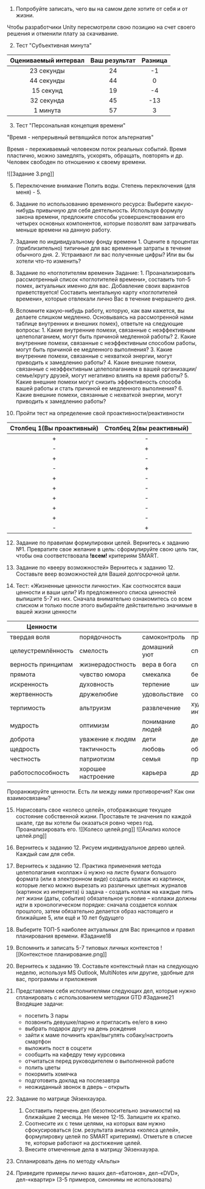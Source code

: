 1. Попробуйте записать, чего вы на самом деле хотите от себя и от жизни.

Чтобы разработчики Unity пересмотрели свою позицию на счет своего решения и отменили плату за скачивание.

2. Тест "Субъективная минута"

| Оцениваемый интервал | Ваш результат | Разница |
|:--------------------:|:-------------:|:-------:|
|      23 секунды      |      24       |   -1    |
|      44 секунды      |      44       |    0    |
|      15 секунд       |      19       |   -4    |
|      32 секунда      |      45       |   -13   | 
|       1 минута       |      57       |    3    |

3. Тест "Персональная концепция времени"

"Время - непрерывный ветвящийся поток альтернатив"

Время - переживаемый человеком поток реальных событий. Время пластично, можно замедлять, ускорять, обращать, повторять и др. Человек свободен по отношению к своему времени.

![[Задание 3.png]]

5. Переключение внимание
Попить воды. Степень переключения (для меня) - 5.

7. Задание по использованию временного ресурса: 
Выберите какую-нибудь привычную для себя деятельность. Используя формулу закона времени, предложите способы усовершенствования его четырех основных компонентов, которые позволят вам затрачивать меньше времени на данную работу.

8. Задание по индивидуальному фонду времени 1. Оцените в процентах (приблизительно) типичные для вас временные затраты в течение обычного дня. 2. Устраивают ли вас полученные цифры? Или вы бы хотели что-то изменить?
   
9. Задание по «поглотителям времени» Задание: 1. Проанализировать рассмотренный список «поглотителей времени», составить топ-5 помех, актуальных именно для вас. Добавление своих вариантов приветствуется! Составить ментальную карту «поглотителей времени», которые отвлекали лично Вас в течение вчерашнего дня.
   
10. Вспомните какую-нибудь работу, которую, как вам кажется, вы делаете слишком медленно. Основываясь на рассмотренной нами таблице внутренних и внешних помех), ответьте на следующие вопросы: 1. Какие внутренние помехи, связанные с неэффективным целеполаганием, могут быть причиной медленной работы? 2. Какие внутренние помехи, связанные с неэффективным способом работы, могут быть причиной ее медленного выполнения? 3. Какие внутренние помехи, связанные с нехваткой энергии, могут приводить к замедлению работы? 4. Какие внешние помехи, связанные с неэффективным целеполаганием в вашей организации/семье/кругу друзей, могут негативно влиять на время работы? 5. Какие внешние помехи могут снизить эффективность способа вашей работы и стать причиной ее медленного выполнения? 6. Какие внешние помехи, связанные с нехваткой энергии, могут приводить к замедлению работы?

11. Пройти тест на определение свой проактивности/реактивности

| Столбец 1(Вы проактивный) | Столбец 2(вы реактивный) |
|:-------------------------:|:------------------------:|
|             +             |            -             |
|             -             |            +             |
|             +             |            -             |
|             -             |            +             |
|             +             |            -             |
|             +             |            -             |
|             +             |            -             |
|             +             |            -             |
|             +             |            -             |
|             -             |            +             | 

12. Задание по правилам формулировки целей. Вернитесь к заданию №1. Превратите свое желание в цель: сформулируйте свою цель так, чтобы она соответствовала **!всем!** критериям SMART.

13. Задание по «вееру возможностей» Вернитесь к заданию 12. Составьте веер возможностей для Вашей долгосрочной цели.
14. Тест: «Жизненные ценности личности». Как соотносятся ваши ценности и ваши цели? 
    Из предложенного списка ценностей выпишите 5-7 из них. Сначала внимательно ознакомитесь со всем списком и только после этого выбирайте действительно значимые в вашей жизни ценности

| Ценности           |                    |                 |                         |
| ------------------ | ------------------ | --------------- | ----------------------- |
| твердая воля       | порядочность       | самоконтроль    | практичность            |
| целеустремлённость | смелость           | домашний уют    | спокойствие             |
| верность принципам | жизнерадостность   | вера в бога     | спорт                   |
| прямота            | чувство юмора      | смекалка        | бережливость            |
| искренность        | духовность         | терпение        | широта взглядов         |
| жертвенность       | дружелюбие         | удовольствие    | сочувствие              |
| терпимость         | альтруизм          | развлечение     | художественные интересы |
| мудрость           | оптимизм           | понимание людей | досуг, хобби            |
| доброта            | уважение к людям   | дети            | деньги                  |
| щедрость           | тактичность        | любовь          | общение                 |
| честность          | патриотизм         | семья           | профессионализм         |
| работоспособность  | хорошее настроение | карьера         | другое                  | 

Проранжируйте ценности. Есть ли между ними противоречия? Как они взаимосвязаны?

15. Нарисовать свое «колесо целей», отображающие текущее состояние собственной жизни. Проставьте те значения по каждой шкале, где вы хотели бы оказаться ровно через год. Проанализировать его.
    ![[Колесо целей.png]]
    ![[Анализ колосе целей.png]]

16. Вернитесь к заданию 12. Рисуем индивидуальное дерево целей. Каждый сам для себя.
17. Вернитесь к заданию 12. Практика применения метода целеполагания «коллаж» ü нужно на листе бумаги большого формата (или в электронном виде) создать коллаж из картинок, которые легко можно вырезать из различных цветных журналов (картинок из интернета) ü задача - создать коллаж на каждые пять лет жизни (даты, события) обязательное условие – коллажи должны идти в хронологическом порядке: сначала создается коллаж прошлого, затем обязательно делается образ настоящего и ближайшие 5, или ещё и 10 лет будущего
18. Выберите ТОП-5 наиболее актуальных для Вас принципов и правил планирования времени. #Задание18 
19. Вспомнить и записать 5-7 типовых личных контекстов
    ![[Контекстное планирование.png]]
20. Вернитесь к заданию 19. Составьте контекстный план на следующую неделю, используя MS Outlook, MultiNotes или другие, удобные для вас, программы и приложения
21. Представляем себя исполнителями следующих дел, которые нужно спланировать с использованием методики GTD 
    #Задание21 
    Входящие задачи:
     - посетить 3 пары 
     - позвонить девушке/парню и пригласить ее/его в кино 
     - выбрать подарок другу на день рождения 
     - зайти к маме починить кран/выгулять собаку/настроить смартфон 
     - выложить пост в соцсети 
     - сообщить на кафедру тему курсовика  
     - отчитаться перед руководителем о выполненной работе 
     - полить цветы 
     - покормить хомячка 
     - подготовить доклад на послезавтра 
     - неожиданный звонок в дверь – открыть

22. Задание по матрице Эйзенхауэра. 
    1. Составить перечень дел (безотносительно значимости) на ближайшие 2 месяца. Не менее 12-15. Запишите их кратко. 
    2. Соотнесите их с теми целями, на которых вам нужно сфокусироваться (см. результата анализа «колеса целей», формулировку целей по SMART критериям). Отметьте в списке те, которые работают на достижение целей. 
    3. Внесите отмеченные дела в матрицу Эйзенхауэра.

23. Спланировать день по методу «Альпы»
24. Приведите примеры лично ваших дел-«батонов», дел-«DVD», дел-«квартир» (3-5 примеров, синонимы не использовать)